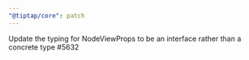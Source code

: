```yaml
---
"@tiptap/core": patch
---
```


Update the typing for NodeViewProps to be an interface rather than a concrete type #5632
